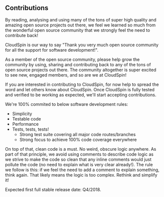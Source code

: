 ## Contributions
By reading, analysing and using many of the tons of super high quality and amazing open source projects out there, we feel we learned so much from the wonderful open source community that we strongly feel the need to contribute back!

CloudSpin is our way to say "Thank you very much open source community for all the support for software development!".

As a member of the open source community, please help grow the community by using, sharing and contributing back to any of the tons of open source projects out there. The community altogether is super excited to see new, engaged members, and so are we at CloudSpin!

If you are interested in contributing to CloudSpin, for now help to spread the word and let others know about CloudSpin. Once CloudSpin is fully tested and verified to be working as expected, we'll start accepting contributions.

We're 100% commited to below software development rules:

- Simplicity
- Testable code
- Performance
- Tests, tests, tests!
	- Strong test suite covering all major code routes/branches
	- Strong focus to achieve 100% code coverage everywhere

On top of that, clean code is a must. No weird, obscure logic anywhere. As part of that principle, we avoid using comments to describe code logic as we strive to make the code so clean that any inline comments would just pollute the code (no need to explain what is very clear already!). The rule we follow is this: if we feel the need to add a comment to explain something, think again. That likely means the logic is too complex. Rethink and simplify it!

Expected first full stable release date: Q4/2018.
